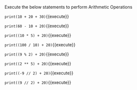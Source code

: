 Execute the below statements to perform Arithmetic Operations

 `print(10 + 20 + 30)`{{execute}}

 `print(60 - 10 + 20)`{{execute}}

 `print((10 * 5) + 20)`{{execute}}

 `print((100 / 10) + 20)`{{execute}}

 `print((9 % 2) + 20)`{{execute}}

 `print((2 ** 5) + 20)`{{execute}}

 `print((-9 // 2) + 20)`{{execute}}

 `print((9 // 2) + 20)`{{execute}}
